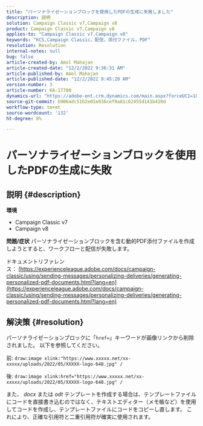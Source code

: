 ```yaml
---
title: "パーソナライゼーションブロックを使用したPDFの生成に失敗しました"
description: 説明
solution: Campaign Classic v7,Campaign v8
product: Campaign Classic v7,Campaign v8
applies-to: "Campaign Classic v7,Campaign v8"
keywords: "KCS,Campaign Classic，配信，添付ファイル，PDF"
resolution: Resolution
internal-notes: null
bug: false
article-created-by: Amol Mahajan
article-created-date: "12/2/2022 9:36:31 AM"
article-published-by: Amol Mahajan
article-published-date: "12/2/2022 9:45:20 AM"
version-number: 3
article-number: KA-17700
dynamics-url: "https://adobe-ent.crm.dynamics.com/main.aspx?forceUCI=1&pagetype=entityrecord&etn=knowledgearticle&id=824a27cc-2472-ed11-9561-6045bd006b4b"
source-git-commit: b906adc51b2e01e036cef9a81c62455d141b420d
workflow-type: tm+mt
source-wordcount: '132'
ht-degree: 8%

---
```


# パーソナライゼーションブロックを使用したPDFの生成に失敗

## 説明 {#description}

<b>環境</b>
- Campaign Classic v7
- Campaign v8



<b>問題/症状</b>
パーソナライゼーションブロックを含む動的PDF添付ファイルを作成しようとすると、ワークフローと配信が失敗します。

ドキュメントリファレンス： [https://experienceleague.adobe.com/docs/campaign-classic/using/sending-messages/personalizing-deliveries/generating-personalized-pdf-documents.html?lang=en](https://experienceleague.adobe.com/docs/campaign-classic/using/sending-messages/personalizing-deliveries/generating-personalized-pdf-documents.html?lang=en)


## 解決策 {#resolution}


パーソナライゼーションブロックに「`href=`」キーワードが画像リンクから削除されました。 以下を参照してください。

前:
`draw:image xlink:"https://www.xxxxx.net/xx-xxxxx/uploads/2022/05/XXXXX-logo-648.jpg" /`

後:
`draw:image xlink:href="https://www.xxxxx.net/xx-xxxxx/uploads/2022/05/XXXXX-logo-648.jpg" /`

また、 *docx* または *odt* テンプレートを作成する場合は、テンプレートファイルにコードを直接書き込むのではなく、テキストエディター（メモ帳など）を使用してコードを作成し、テンプレートファイルにコードをコピーし直します。 これにより、正確な引用符と二重引用符が確実に使用されます。
